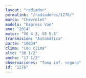 ```yaml
---
layout: "radiador"
permalink: "/radiadores/1276/"
marca: "Chevrolet"
modelo: "Express Van"
ano: "2014"
motor: "V6 4.3, V8 5.3"
transmision: "Automática"
parte: "10034"
clima: "Con clima"
alto: "30 1/2"
ancho: "17 1/2"
observaciones: "Toma inf. seguro"
id: "1276"
---
```


